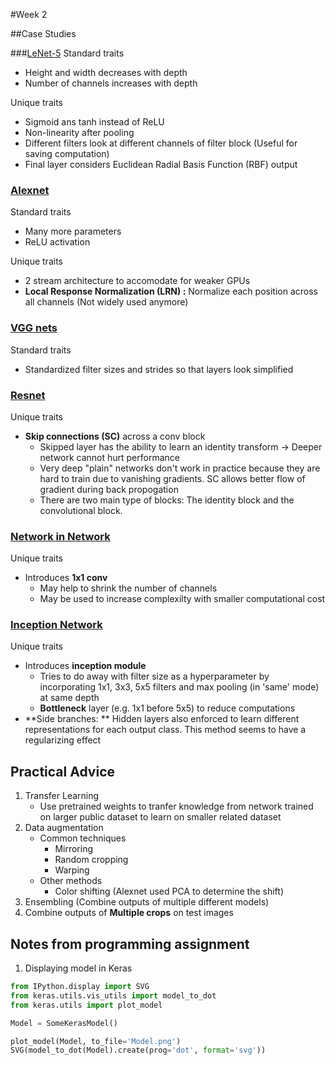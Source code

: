 #Week 2

##Case Studies

###[LeNet-5](http://vision.stanford.edu/cs598_spring07/papers/Lecun98.pdf)
Standard traits

*	Height and width decreases with depth
*	Number of channels increases with depth

Unique traits

*	Sigmoid ans tanh instead of ReLU
*	Non-linearity after pooling
*	Different filters look at different channels of filter block (Useful for saving computation)
*	Final layer considers Euclidean Radial Basis Function (RBF) output

### [Alexnet](https://papers.nips.cc/paper/4824-imagenet-classification-with-deep-convolutional-neural-networks.pdf)
Standard traits

*	Many more parameters
*	ReLU activation

Unique traits

*	2 stream architecture to accomodate for weaker GPUs
*	__Local Response Normalization (LRN) :__ Normalize each position across all channels (Not widely used anymore)

### [VGG nets](https://arxiv.org/abs/1409.1556)
Standard traits

*	Standardized filter sizes and strides so that layers look simplified

### [Resnet](https://arxiv.org/abs/1512.03385)
Unique traits

*	**Skip connections (SC)** across a conv block
	*	Skipped layer has the ability to learn an identity transform -> Deeper network cannot hurt performance
	*	Very deep "plain" networks don't work in practice because they are hard to train due to vanishing gradients. SC allows better flow of gradient during back propogation
	*	There are two main type of blocks: The identity block and the convolutional block.
	
### [Network in Network](https://arxiv.org/abs/1312.4400)
Unique traits

*	Introduces **1x1 conv**
	*	May help to shrink the number of channels
	*	May be used to increase complexilty with smaller computational cost
	
### [Inception Network](https://arxiv.org/abs/1409.4842)
Unique traits

*	Introduces **inception module**
	*	Tries to do away with filter size as a hyperparameter by incorporating 1x1, 3x3, 5x5 filters and max pooling (in 'same' mode) at same depth
	*	**Bottleneck** layer (e.g. 1x1 before 5x5) to reduce computations
*	**Side branches: ** Hidden layers also enforced to learn different representations for each output class. This method seems to have a regularizing effect

## Practical Advice
1.	Transfer Learning
	*	Use pretrained weights to tranfer knowledge from network trained on larger public dataset to learn on smaller related dataset
2.	Data augmentation
	*	Common techniques
		*	Mirroring
		*	Random cropping
		*	Warping
	*	Other methods
		*	Color shifting (Alexnet used PCA to determine the shift)
3.	Ensembling (Combine outputs of multiple different models)
4.	Combine outputs of **Multiple crops** on test images

## Notes from programming assignment
1.	Displaying model in Keras
```python
from IPython.display import SVG
from keras.utils.vis_utils import model_to_dot
from keras.utils import plot_model

Model = SomeKerasModel()

plot_model(Model, to_file='Model.png')
SVG(model_to_dot(Model).create(prog='dot', format='svg'))
```
